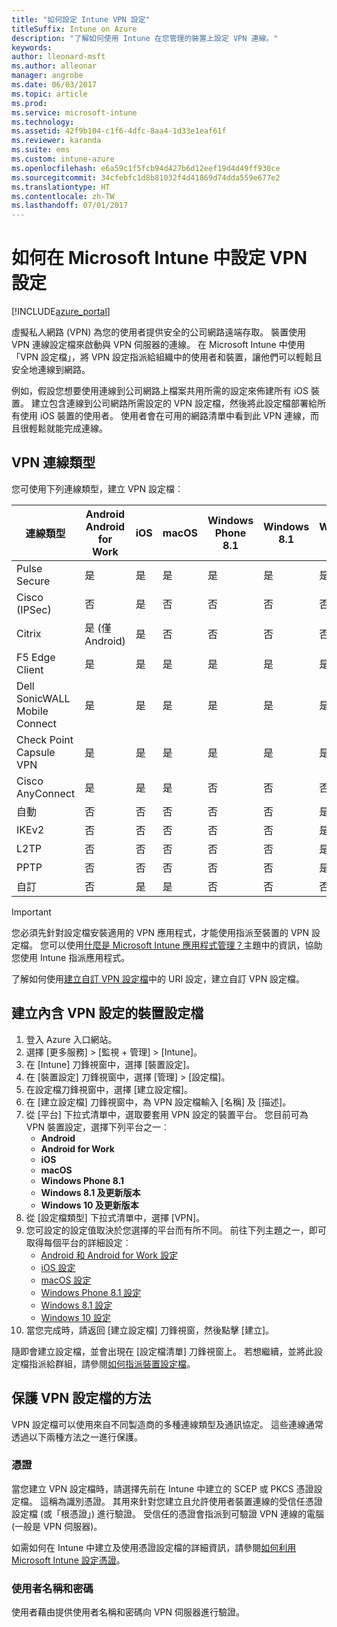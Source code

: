 ```yaml
---
title: "如何設定 Intune VPN 設定"
titleSuffix: Intune on Azure
description: "了解如何使用 Intune 在您管理的裝置上設定 VPN 連線。"
keywords: 
author: lleonard-msft
ms.author: alleonar
manager: angrobe
ms.date: 06/03/2017
ms.topic: article
ms.prod: 
ms.service: microsoft-intune
ms.technology: 
ms.assetid: 42f9b104-c1f6-4dfc-8aa4-1d33e1eaf61f
ms.reviewer: karanda
ms.suite: ems
ms.custom: intune-azure
ms.openlocfilehash: e6a59c1f5fcb94d427b6d12eef19d4d49ff930ce
ms.sourcegitcommit: 34cfebfc1d8b81032f4d41869d74dda559e677e2
ms.translationtype: HT
ms.contentlocale: zh-TW
ms.lasthandoff: 07/01/2017
---
```

# <a name="how-to-configure-vpn-settings-in-microsoft-intune"></a>如何在 Microsoft Intune 中設定 VPN 設定

[!INCLUDE[azure_portal](./includes/azure_portal.md)]

虛擬私人網路 (VPN) 為您的使用者提供安全的公司網路遠端存取。 裝置使用 VPN 連線設定檔來啟動與 VPN 伺服器的連線。 在 Microsoft Intune 中使用「VPN 設定檔」，將 VPN 設定指派給組織中的使用者和裝置，讓他們可以輕鬆且安全地連線到網路。

例如，假設您想要使用連線到公司網路上檔案共用所需的設定來佈建所有 iOS 裝置。 建立包含連線到公司網路所需設定的 VPN 設定檔，然後將此設定檔部署給所有使用 iOS 裝置的使用者。 使用者會在可用的網路清單中看到此 VPN 連線，而且很輕鬆就能完成連線。

## <a name="vpn-connection-types"></a>VPN 連線類型

您可使用下列連線類型，建立 VPN 設定檔︰

|連線類型|Android<br>Android for Work|iOS|macOS|Windows Phone 8.1|Windows 8.1|Windows 10|
|-|-|-|-|-|-|-|
|Pulse Secure|是|是|是|是|是|是|
|Cisco (IPSec)|否|是|否|否|否|否|
|Citrix|是 (僅 Android)|是|否|否|否|否|
|F5 Edge Client|是|是|是|是|是|是|
|Dell SonicWALL Mobile Connect|是|是|是|是|是|是|
|Check Point Capsule VPN|是|是|是|是|是|是|
|Cisco AnyConnect|是|是|是|否|否|否|
|自動|否|否|否|否|否|是|
|IKEv2|否|否|否|否|否|是|
|L2TP|否|否|否|否|否|是|
|PPTP|否|否|否|否|否|是|
|自訂|否|是|是|否|否|否|


> [!IMPORTANT]
> 您必須先針對設定檔安裝適用的 VPN 應用程式，才能使用指派至裝置的 VPN 設定檔。 您可以使用[什麼是 Microsoft Intune 應用程式管理？](app-management.md)主題中的資訊，協助您使用 Intune 指派應用程式。  

了解如何使用[建立自訂 VPN 設定檔](custom-vpn-profiles-create.md)中的 URI 設定，建立自訂 VPN 設定檔。     

## <a name="create-a-device-profile-containing-vpn-settings"></a>建立內含 VPN 設定的裝置設定檔

1. 登入 Azure 入口網站。
2. 選擇 [更多服務]  >  [監視 + 管理]  >  [Intune]。
3. 在 [Intune] 刀鋒視窗中，選擇 [裝置設定]。
2. 在 [裝置設定] 刀鋒視窗中，選擇 [管理]  >  [設定檔]。
3. 在設定檔刀鋒視窗中，選擇 [建立設定檔]。
4. 在 [建立設定檔] 刀鋒視窗中，為 VPN 設定檔輸入 [名稱] 及 [描述]。
5. 從 [平台] 下拉式清單中，選取要套用 VPN 設定的裝置平台。 您目前可為 VPN 裝置設定，選擇下列平台之一︰
    - **Android**
    - **Android for Work**
    - **iOS**
    - **macOS**
    - **Windows Phone 8.1**
    - **Windows 8.1 及更新版本**
    - **Windows 10 及更新版本**
6. 從 [設定檔類型] 下拉式清單中，選擇 [VPN]。
7. 您可設定的設定值取決於您選擇的平台而有所不同。 前往下列主題之一，即可取得每個平台的詳細設定︰
    - [Android 和 Android for Work 設定](vpn-settings-android.md)
    - [iOS 設定](vpn-settings-ios.md)
    - [macOS 設定](vpn-settings-macos.md)
    - [Windows Phone 8.1 設定](vpn-settings-windows-phone-8-1.md)
    - [Windows 8.1 設定](vpn-settings-windows-8-1.md)
    - [Windows 10 設定](vpn-settings-windows-10.md)
8. 當您完成時，請返回 [建立設定檔] 刀鋒視窗，然後點擊 [建立]。

隨即會建立設定檔，並會出現在 [設定檔清單] 刀鋒視窗上。
若想繼續，並將此設定檔指派給群組，請參閱[如何指派裝置設定檔](device-profile-assign.md)。


## <a name="methods-of-securing-vpn-profiles"></a>保護 VPN 設定檔的方法

VPN 設定檔可以使用來自不同製造商的多種連線類型及通訊協定。 這些連線通常透過以下兩種方法之一進行保護。

### <a name="certificates"></a>憑證

當您建立 VPN 設定檔時，請選擇先前在 Intune 中建立的 SCEP 或 PKCS 憑證設定檔。 這稱為識別憑證。 其用來針對您建立且允許使用者裝置連線的受信任憑證設定檔 (或「根憑證」) 進行驗證。 受信任的憑證會指派到可驗證 VPN 連線的電腦 (一般是 VPN 伺服器)。

如需如何在 Intune 中建立及使用憑證設定檔的詳細資訊，請參閱[如何利用 Microsoft Intune 設定憑證](certificates-configure.md)。

### <a name="user-name-and-password"></a>使用者名稱和密碼

使用者藉由提供使用者名稱和密碼向 VPN 伺服器進行驗證。
